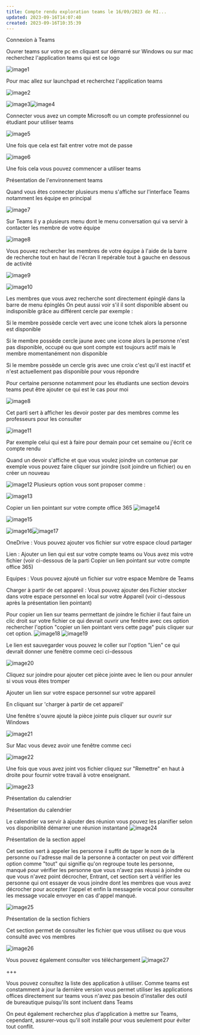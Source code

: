 ```yaml
---
title: Compte rendu exploration teams le 16/09/2023 de RI...
updated: 2023-09-16T14:07:40
created: 2023-09-16T10:35:39
---
```


Connexion à Teams

Ouvrer teams sur votre pc en cliquant sur démarré sur Windows ou sur mac recherchez l'application teams qui est ce logo

![image1](resources/3640e0e576124a009979dc51af2e20ec.png)

Pour mac allez sur launchpad et recherchez l'application teams

![image2](resources/33fe5e04cc754dcb9e84450b5e9885df.png)

![image3](resources/38cac3908366413c98093f14fc857d92.png)![image4](resources/d37e1d0832f94d46805b7872b451d6e2.png)

Connecter vous avez un compte Microsoft ou un compte professionnel ou étudiant pour utiliser teams

![image5](resources/85a70eeadf58406fa5fbb7fbd3ee32f0.png)

Une fois que cela est fait entrer votre mot de passe

![image6](resources/3e995511a32e48ecb6dd3ae3dfbfc61c.png)

Une fois cela vous pouvez commencer a utiliser teams

Présentation de l'environnement teams

Quand vous êtes connecter plusieurs menu s'affiche sur l'interface Teams notamment les équipe en principal

![image7](resources/f40935cff62148a49ce322b9aa36c7d4.png)

Sur Teams il y a plusieurs menu dont le menu conversation qui va servir à contacter les membre de votre équipe

![image8](resources/69594a0979ff469db461526ed8ff10e9.png)

Vous pouvez rechercher les membres de votre équipe à l'aide de la barre de recherche tout en haut de l'écran
Il repérable tout à gauche en dessous de activité

![image9](resources/fa388c9548c2466790c0e712f87b6775.png)

![image10](resources/e3033e65fe024a91afcbf8956f46720c.png)

Les membres que vous avez recherche sont directement épinglé dans la barre de menu épinglés
On peut aussi voir s'il il sont disponible absent ou indisponible grâce au différent cercle par exemple :

Si le membre possède cercle vert avec une icone tchek alors la personne est disponible

Si le membre possède cercle jaune avec une icone alors la personne n'est pas disponible, occupé ou que sont compte est toujours actif mais le membre momentanément non disponible

Si le membre possède un cercle gris avec une croix c'est qu'il est inactif et n'est actuellement pas disponible pour vous répondre

Pour certaine personne notamment pour les étudiants une section devoirs teams peut être ajouter ce qui est le cas pour moi

![image8](resources/69594a0979ff469db461526ed8ff10e9.png)

Cet parti sert à afficher les devoir poster par des membres comme les professeurs pour les consulter

![image11](resources/be5bc439e1254c93abf9547b45641c34.png)

Par exemple celui qui est à faire pour demain pour cet semaine ou j'écrit ce compte rendu

Quand un devoir s'affiche et que vous voulez joindre un contenue par exemple vous pouvez faire cliquer sur joindre (soit joindre un fichier) ou en créer un nouveau

![image12](resources/faeae01cf5ca4d79bba00ff93e11e36c.png)
Plusieurs option vous sont proposer comme :

![image13](resources/70358031a3864a088ee60ae31bd09f82.png)

Copier un lien pointant sur votre compte office 365
![image14](resources/5d67c42476d947d09cef25da50b108e1.png)

![image15](resources/312d046be0084f16b09af5be5e54a3ba.png)

![image16](resources/c5c246ef15c44985942b027009ba98bd.png)![image17](resources/271aa3a9a5424ed884300805d5b5189a.png)

OneDrive : Vous pouvez ajouter vos fichier
sur votre espace cloud partager

Lien : Ajouter un lien qui est sur votre compte teams ou
Vous avez mis votre fichier (voir ci-dessous de la parti
Copier un lien pointant sur votre compte office 365)

Equipes : Vous pouvez ajouté un fichier sur votre espace
Membre de Teams

Charger à partir de cet appareil : Vous pouvez ajouter des
Fichier stocker dans votre espace personnel en local sur votre
Appareil (voir ci-dessous après la présentation lien pointant)

Pour copier un lien sur teams permettant de joindre le fichier il faut faire un clic droit sur votre fichier ce qui devrait ouvrir une fenêtre avec ces option rechercher l'option "copier un lien pointant vers cette page" puis cliquer sur cet option.
![image18](resources/9089c725a4d740f1836951c00b313612.png)
![image19](resources/de3f00bf5c1847059d72f0af1908bca1.png)

Le lien est sauvegarder vous pouvez le coller sur l'option "Lien" ce qui devrait donner une fenêtre comme ceci ci-dessous

![image20](resources/b03cbc560ec942bba1bb6133596c7cea.png)

Cliquez sur joindre pour ajouter cet pièce jointe avec le lien ou pour annuler si vous vous êtes tromper

Ajouter un lien sur votre espace personnel sur votre appareil

En cliquant sur 'charger à partir de cet appareil'

Une fenêtre s'ouvre ajouté la pièce jointe puis cliquer sur ouvrir sur Windows

![image21](resources/cc9b772c5ce84ac9be39425858e4836e.png)

Sur Mac vous devez avoir une fenêtre comme ceci

![image22](resources/8201d99739294ad0bb424e0a562a4041.png)

Une fois que vous avez joint vos fichier cliquez sur "Remettre" en haut à droite pour fournir votre travail à votre enseignant.

![image23](resources/215dd955e7f84a8da92808a05894af65.png)

Présentation du calendrier

Présentation du calendrier

Le calendrier va servir à ajouter des réunion vous pouvez les planifier selon vos disponibilité démarrer une réunion instantané
![image24](resources/8c0dc1d8c0824a9aaa14c3064b0bee3b.png)

Présentation de la section appel

Cet section sert à appeler les personne il suffit de taper le nom de la personne ou l'adresse mail de la personne à contacter on peut voir différent option comme "tout" qui signifie qu'on regroupe toute les personne, manqué pour vérifier les personne que vous n'avez pas réussi à joindre ou que vous n'avez point décrocher, Entrant, cet section sert à vérifier les personne qui ont essayer de vous joindre dont les membres que vous avez décrocher pour accepter l'appel et enfin la messagerie vocal pour consulter les message vocale envoyer en cas d'appel manqué.

![image25](resources/f07a43ceef1a440c913f32e0643c191b.png)

Présentation de la section fichiers

Cet section permet de consulter les fichier que vous utilisez ou que vous consulté avec vos membres

![image26](resources/a413c9faaf0e4b33b402dadf3d9e747f.png)

Vous pouvez également consulter vos téléchargement
![image27](resources/70d6bc8f73054196baca4b7fcb97f339.png)

+++

Vous pouvez consultez la liste des application à utiliser.
Comme teams est constamment à jour la dernière version vous permet utiliser les applications offices directement sur teams vous n'avez pas besoin d'installer des outil de bureautique puisqu'ils sont incluent dans Teams

On peut également recherchez plus d'application à mettre sur Teams, cependant, assurer-vous qu'il soit installé pour vous seulement pour éviter tout conflit.
